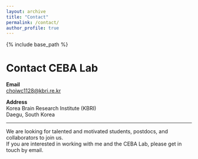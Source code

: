 ```yaml
---
layout: archive
title: "Contact"
permalink: /contact/
author_profile: true
---
```


{% include base_path %}

# Contact CEBA Lab

**Email**  
choiwc1128@kbri.re.kr

**Address**  
Korea Brain Research Institute (KBRI)  
Daegu, South Korea  

---

We are looking for talented and motivated students, postdocs, and collaborators to join us.  
If you are interested in working with me and the CEBA Lab, please get in touch by email.
